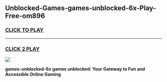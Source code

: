 
## Unblocked-Games-games-unblocked-6x-Play-Free-om896
<h3>
<a href="https://premium76.site?title=games-unblocked-6x&ref=23A">CLICK TO PLAY</a></h3>
<hr>

<h3>
<a href="https://premium76.site?title=games-unblocked-6x&ref=23A">CLICK 2 PLAY</a>
  
</h3>

<a href="https://premium76.site?title=games-unblocked-6x&ref=23A"><img src="https://clearcache.store/games.png"></a>


**games-unblocked-6x games unblocked: Your Gateway to Fun and Accessible Online Gaming**
